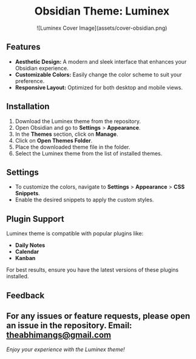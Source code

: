 <h1 align="center">Obsidian Theme: Luminex</h1>


<div align="center">![Luminex Cover Image](assets/cover-obsidian.png)</div>

## Features

- **Aesthetic Design:** A modern and sleek interface that enhances your Obsidian experience.
- **Customizable Colors:** Easily change the color scheme to suit your preference.
- **Responsive Layout:** Optimized for both desktop and mobile views.

## Installation

1. Download the Luminex theme from the repository.
2. Open Obsidian and go to **Settings** > **Appearance**.
3. In the **Themes** section, click on **Manage**.
4. Click on **Open Themes Folder**.
5. Place the downloaded theme file in the folder.
6. Select the Luminex theme from the list of installed themes.

## Settings

- To customize the colors, navigate to **Settings** > **Appearance** > **CSS Snippets**.
- Enable the desired snippets to apply the custom styles.

## Plugin Support

Luminex theme is compatible with popular plugins like:

- **Daily Notes**
- **Calendar**
- **Kanban**

For best results, ensure you have the latest versions of these plugins installed.

## Feedback

For any issues or feature requests, please open an issue in the repository.
Email: theabhimangs@gmail.com
---

*Enjoy your experience with the Luminex theme!*
